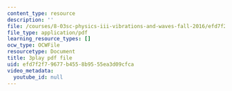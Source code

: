 ```yaml
---
content_type: resource
description: ''
file: /courses/8-03sc-physics-iii-vibrations-and-waves-fall-2016/efd7f2f79677b4558b9555ea3d09cfca_lAuAC4hz5rc.pdf
file_type: application/pdf
learning_resource_types: []
ocw_type: OCWFile
resourcetype: Document
title: 3play pdf file
uid: efd7f2f7-9677-b455-8b95-55ea3d09cfca
video_metadata:
  youtube_id: null
---
```

